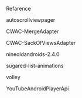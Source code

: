 
Refarence

autoscrollviewpager

CWAC-MergeAdapter

CWAC-SackOfViewsAdapter

nineoldandroids-2.4.0

sugared-list-animations

volley

YouTubeAndroidPlayerApi


